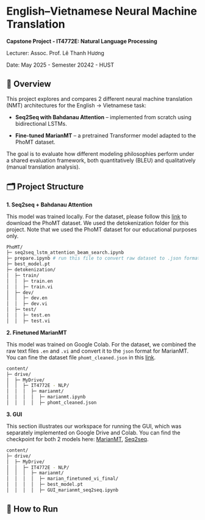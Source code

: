 # English–Vietnamese Neural Machine Translation

**Capstone Project - IT4772E: Natural Language Processing**

Lecturer: Assoc. Prof. Lê Thanh Hương

Date: May 2025 - Semester 20242 - HUST


## 📌 Overview

This project explores and compares 2 different neural machine translation (NMT) architectures for the English → Vietnamese task:
- **Seq2Seq with Bahdanau Attention** – implemented from scratch using bidirectional LSTMs.

- **Fine-tuned MarianMT** – a pretrained Transformer model adapted to the PhoMT dataset.

The goal is to evaluate how different modeling philosophies perform under a shared evaluation framework, both quantitatively (BLEU) and qualitatively (manual translation analysis).


## 🗂️ Project Structure
**1. Seq2seq + Bahdanau Attention**

This model was trained locally. For the dataset, please follow this [link](https://docs.google.com/forms/d/e/1FAIpQLSfShfLzQ3w9ErBc6sId55s83o9tOv2qz6zMd_6lNCD7n791NQ/viewform) to download the PhoMT dataset. We used the detokenization folder for this project. Note that we used the PhoMT dataset for our educational purposes only.

```bash
PhoMT/
├─ seq2seq_lstm_attention_beam_search.ipynb
├─ prepare.ipynb # run this file to convert raw dataset to .json format (this is actually related to marianmt, but I leverage this folder due to the available raw dataset for converting :D)
├─ best_model.pt
├─ detokenization/
│  ├─ train/
│  │  ├─ train.en
│  │  ├─ train.vi
│  ├─ dev/
│  │  ├─ dev.en
│  │  ├─ dev.vi
│  ├─ test/
│  │  ├─ test.en
│  │  ├─ test.vi

```

**2. Finetuned MarianMT**

This model was trained on Google Colab. For the dataset, we combined the raw text files 
```.en``` and ```.vi``` and convert it to the ```json``` format for MarianMT. You can fine the dataset file ```phomt_cleaned.json``` in this [link](https://drive.google.com/file/d/1z0QBWRpmLqYP8RdaKgQf0HokNGsP1l36/view?usp=sharing).

```bash
content/
├─ drive/
│  ├─ MyDrive/
│  │  ├─ IT4772E - NLP/
│  │  │  ├─ marianmt/
│  │  │  │  ├─ marianmt.ipynb
│  │  │  │  ├─ phomt_cleaned.json

```

**3. GUI**

This section illustrates our workspace for running the GUI, which was separately implemented on Google Drive and Colab. You can find the checkpoint for both 2 models here: [MarianMT](https://drive.google.com/drive/folders/11zhhg9uWp-tcVQbZCITEZrywwpTg1_7p?usp=sharing), [Seq2seq](https://drive.google.com/file/d/1Eh5dsVSC755ClQPwnUWgJZnuB86EEAhN/view?usp=sharing).

```bash
content/
├─ drive/
│  ├─ MyDrive/
│  │  ├─ IT4772E - NLP/
│  │  │  ├─ marianmt/
│  │  │  │  ├─ marian_finetuned_vi_final/
│  │  │  │  ├─ best_model.pt
│  │  │  │  ├─ GUI_marianmt_seq2seq.ipynb

```

## 🚀 How to Run
